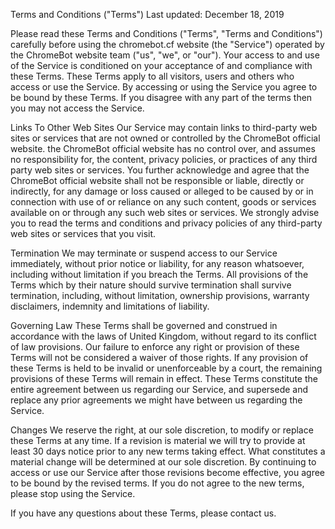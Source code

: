 Terms and Conditions ("Terms") Last updated: December 18, 2019

Please read these Terms and Conditions ("Terms", "Terms and Conditions")
carefully before using the chromebot.cf website (the "Service") operated by the
ChromeBot website team ("us", "we", or "our"). Your access to and use of the
Service is conditioned on your acceptance of and compliance with these Terms.
These Terms apply to all visitors, users and others who access or use the
Service. By accessing or using the Service you agree to be bound by these Terms.
If you disagree with any part of the terms then you may not access the Service.

Links To Other Web Sites Our Service may contain links to third-party web sites
or services that are not owned or controlled by the ChromeBot official website.
the ChromeBot official website has no control over, and assumes no
responsibility for, the content, privacy policies, or practices of any third
party web sites or services. You further acknowledge and agree that the
ChromeBot official website shall not be responsible or liable, directly or
indirectly, for any damage or loss caused or alleged to be caused by or in
connection with use of or reliance on any such content, goods or services
available on or through any such web sites or services. We strongly advise you
to read the terms and conditions and privacy policies of any third-party web
sites or services that you visit.

Termination We may terminate or suspend access to our Service immediately,
without prior notice or liability, for any reason whatsoever, including without
limitation if you breach the Terms. All provisions of the Terms which by their
nature should survive termination shall survive termination, including, without
limitation, ownership provisions, warranty disclaimers, indemnity and
limitations of liability.

Governing Law These Terms shall be governed and construed in accordance with the
laws of United Kingdom, without regard to its conflict of law provisions. Our
failure to enforce any right or provision of these Terms will not be considered
a waiver of those rights. If any provision of these Terms is held to be invalid
or unenforceable by a court, the remaining provisions of these Terms will remain
in effect. These Terms constitute the entire agreement between us regarding our
Service, and supersede and replace any prior agreements we might have between us
regarding the Service.

Changes We reserve the right, at our sole discretion, to modify or replace these
Terms at any time. If a revision is material we will try to provide at least 30
days notice prior to any new terms taking effect. What constitutes a material
change will be determined at our sole discretion. By continuing to access or use
our Service after those revisions become effective, you agree to be bound by the
revised terms. If you do not agree to the new terms, please stop using the
Service.

If you have any questions about these Terms, please contact us.
